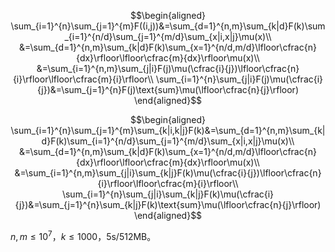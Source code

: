 $$\begin{aligned}
\sum_{i=1}^{n}\sum_{j=1}^{m}F((i,j))&=\sum_{d=1}^{n,m}\sum_{k|d}F(k)\sum_{i=1}^{n/d}\sum_{j=1}^{m/d}\sum_{x|i,x|j}\mu(x)\\
&=\sum_{d=1}^{n,m}\sum_{k|d}F(k)\sum_{x=1}^{n/d,m/d}\lfloor\cfrac{n}{dx}\rfloor\lfloor\cfrac{m}{dx}\rfloor\mu(x)\\
&=\sum_{i=1}^{n,m}\sum_{j|i}F(j)\mu(\cfrac{i}{j})\lfloor\cfrac{n}{i}\rfloor\lfloor\cfrac{m}{i}\rfloor\\
\sum_{i=1}^{n}\sum_{j|i}F(j)\mu(\cfrac{i}{j})&=\sum_{j=1}^{n}F(j)\text{sum}\mu(\lfloor\cfrac{n}{j}\rfloor)
\end{aligned}$$

$$\begin{aligned}
\sum_{i=1}^{n}\sum_{j=1}^{m}\sum_{k|i,k|j}F(k)&=\sum_{d=1}^{n,m}\sum_{k|d}F(k)\sum_{i=1}^{n/d}\sum_{j=1}^{m/d}\sum_{x|i,x|j}\mu(x)\\
&=\sum_{d=1}^{n,m}\sum_{k|d}F(k)\sum_{x=1}^{n/d,m/d}\lfloor\cfrac{n}{dx}\rfloor\lfloor\cfrac{m}{dx}\rfloor\mu(x)\\
&=\sum_{i=1}^{n,m}\sum_{j|i}\sum_{k|j}F(k)\mu(\cfrac{i}{j})\lfloor\cfrac{n}{i}\rfloor\lfloor\cfrac{m}{i}\rfloor\\
\sum_{i=1}^{n}\sum_{j|i}\sum_{k|j}F(k)\mu(\cfrac{i}{j})&=\sum_{j=1}^{n}\sum_{k|j}F(k)\text{sum}\mu(\lfloor\cfrac{n}{j}\rfloor)
\end{aligned}$$

$n,m\leqslant 10^{7}$，$k\leqslant 1000$，$5\text{s}/512\text{MB}$。
